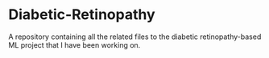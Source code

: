 # Diabetic-Retinopathy
A repository containing all the related files to the diabetic retinopathy-based ML project that I have been working on.
